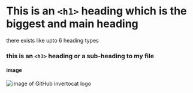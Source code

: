 # This is an `<h1>` heading which is the biggest and main heading

there exists like upto 6 heading types

### this is an `<h3>` heading or a sub-heading to my file

#### image

![image of GitHub invertocat logo](https://github.githubassets.com/images/modules/logos_page/GitHub-Mark.png)
